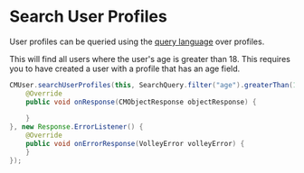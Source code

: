 # Search User Profiles

User profiles can be queried using the [query language](#/rest_api#overview) over profiles.

This will find all users where the user's age is greater than 18. This requires you to have created a user with a profile that has an age field.

```java
CMUser.searchUserProfiles(this, SearchQuery.filter("age").greaterThan(18).searchQuery(), new Response.Listener<CMObjectResponse>() {
    @Override
    public void onResponse(CMObjectResponse objectResponse) {
         
    }
}, new Response.ErrorListener() {
    @Override
    public void onErrorResponse(VolleyError volleyError) {
    }
});
```

